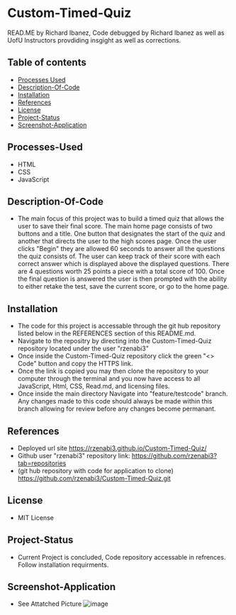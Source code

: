 # Custom-Timed-Quiz

READ.ME by Richard Ibanez, Code debugged by Richard Ibanez as well as UofU Instructors provdiding insgight as well as corrections. 

## Table of contents
* [Processes Used](#processes-used)
* [Description-Of-Code](#description-of-code)
* [Installation](#installation)
* [References](#references)
* [License](#license)
* [Project-Status](#project-status)
* [Screenshot-Application](#screenshot-application)



## Processes-Used

* HTML
* CSS
* JavaScript


## Description-Of-Code

* The main focus of this project was to build a timed quiz that allows the user to save their final score. The main home page consists of two buttons and a title. One button that designates the start of the quiz and another that directs the user to the high scores page. Once the user clicks "Begin" they are allowed 60 seconds to answer all the questions the quiz consists of. The user can keep track of their score with each correct answer which is displayed above the displayed questions. There are 4 questions worth 25 points a piece with a total score of 100. Once the final question is answered the user is then prompted with the ability to either retake the test, save the current score, or go to the home page.

## Installation

* The code for this project is accessable through the git hub repository listed below in the REFERENCES section of this README.md.
* Navigate to the repositry by directing into the Custom-Timed-Quiz repository located under the user "rzenabi3"
* Once inside the Custom-Timed-Quiz repository click the green "<> Code" button and copy the HTTPS link.
* Once the link is copied you may then clone the repository to your computer through the terminal and you now have access to all JavaScript, Html, CSS, Read.md, and licensing files.
* Once inside the main directory Navigate into "feature/testcode" branch. Any changes made to this code should always be made within this branch allowing for review before any changes become permanant.

## References
* Deployed url site https://rzenabi3.github.io/Custom-Timed-Quiz/
* Github user "rzenabi3" repository link: https://github.com/rzenabi3?tab=repositories
* (git hub repository with code for application to clone) https://github.com/rzenabi3/Custom-Timed-Quiz.git

## License

* MIT License

## Project-Status

* Current Project is concluded, Code repository accessable in refrences. Follow installation requirments.

## Screenshot-Application
 * See Attatched Picture 
  ![image](https://user-images.githubusercontent.com/118157273/212588510-2011cd7f-12b9-4749-a02d-72de24c69dc0.png)



